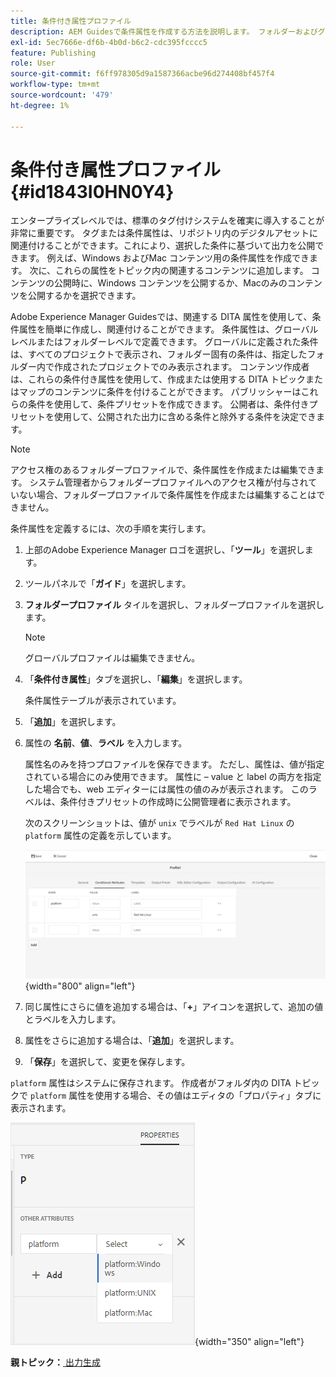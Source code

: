 ```yaml
---
title: 条件付き属性プロファイル
description: AEM Guidesで条件属性を作成する方法を説明します。 フォルダーおよびグローバルプロファイルで条件属性を使用して、コンテンツの条件を設定します。
exl-id: 5ec7666e-df6b-4b0d-b6c2-cdc395fcccc5
feature: Publishing
role: User
source-git-commit: f6ff978305d9a1587366acbe96d274408bf457f4
workflow-type: tm+mt
source-wordcount: '479'
ht-degree: 1%

---
```


# 条件付き属性プロファイル {#id1843I0HN0Y4}

エンタープライズレベルでは、標準のタグ付けシステムを確実に導入することが非常に重要です。 タグまたは条件属性は、リポジトリ内のデジタルアセットに関連付けることができます。これにより、選択した条件に基づいて出力を公開できます。 例えば、Windows およびMac コンテンツ用の条件属性を作成できます。 次に、これらの属性をトピック内の関連するコンテンツに追加します。 コンテンツの公開時に、Windows コンテンツを公開するか、Macのみのコンテンツを公開するかを選択できます。

Adobe Experience Manager Guidesでは、関連する DITA 属性を使用して、条件属性を簡単に作成し、関連付けることができます。 条件属性は、グローバルレベルまたはフォルダーレベルで定義できます。 グローバルに定義された条件は、すべてのプロジェクトで表示され、フォルダー固有の条件は、指定したフォルダー内で作成されたプロジェクトでのみ表示されます。 コンテンツ作成者は、これらの条件付き属性を使用して、作成または使用する DITA トピックまたはマップのコンテンツに条件を付けることができます。 パブリッシャーはこれらの条件を使用して、条件プリセットを作成できます。 公開者は、条件付きプリセットを使用して、公開された出力に含める条件と除外する条件を決定できます。

>[!NOTE]
>
> アクセス権のあるフォルダープロファイルで、条件属性を作成または編集できます。 システム管理者からフォルダープロファイルへのアクセス権が付与されていない場合、フォルダープロファイルで条件属性を作成または編集することはできません。

条件属性を定義するには、次の手順を実行します。

1. 上部のAdobe Experience Manager ロゴを選択し、「**ツール**」を選択します。

1. ツールパネルで「**ガイド**」を選択します。

1. **フォルダープロファイル** タイルを選択し、フォルダープロファイルを選択します。

   >[!NOTE]
   >
   > グローバルプロファイルは編集できません。

1. 「**条件付き属性**」タブを選択し、「**編集**」を選択します。

   条件属性テーブルが表示されています。

1. 「**追加**」を選択します。

1. 属性の **名前**、**値**、**ラベル** を入力します。

   属性名のみを持つプロファイルを保存できます。 ただし、属性は、値が指定されている場合にのみ使用できます。 属性に – value と label の両方を指定した場合でも、web エディターには属性の値のみが表示されます。 このラベルは、条件付きプリセットの作成時に公開管理者に表示されます。

   次のスクリーンショットは、値が `unix` でラベルが `Red Hat Linux` の `platform` 属性の定義を示しています。

   ![](images/add-profile-new.png){width="800" align="left"}

1. 同じ属性にさらに値を追加する場合は、「**+**」アイコンを選択して、追加の値とラベルを入力します。

1. 属性をさらに追加する場合は、「**追加**」を選択します。

1. 「**保存**」を選択して、変更を保存します。


`platform` 属性はシステムに保存されます。 作成者がフォルダ内の DITA トピックで `platform` 属性を使用する場合、その値はエディタの「プロパティ」タブに表示されます。

![](images/properties-tab.png){width="350" align="left"}

**親トピック：**[ 出力生成 ](generate-output.md)
